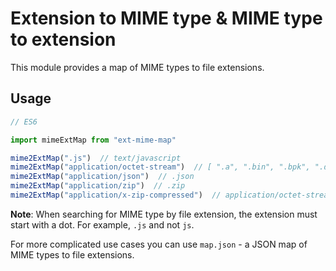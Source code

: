 # Extension to MIME type & MIME type to extension

This module provides a map of MIME types to file extensions.

## Usage

```js
// ES6

import mimeExtMap from "ext-mime-map"

mime2ExtMap(".js")  // text/javascript
mime2ExtMap("application/octet-stream")  // [ ".a", ".bin", ".bpk", ".deploy", ".dist", ".distz", ".dmg", ".dms",  ".dump", ".elc", ".iso", ".lha", ".lrf", ".lzh", ".o", ".obj", ".pkg", ".so" ]
mime2ExtMap("application/json")  // .json
mime2ExtMap("application/zip")  // .zip
mime2ExtMap("application/x-zip-compressed")  // application/octet-stream

```

**Note**: When searching for MIME type by file extension, the extension must start with a dot. For example, `.js` and not `js`.

For more complicated use cases you can use `map.json` - a JSON map of MIME types to file extensions.
